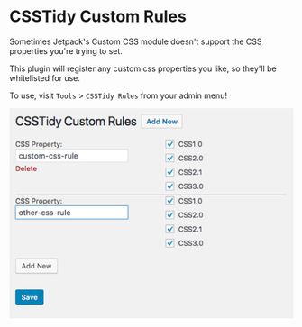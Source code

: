 # CSSTidy Custom Rules

Sometimes Jetpack's Custom CSS module doesn't support the CSS properties you're trying to set.

This plugin will register any custom css properties you like, so they'll be whitelisted for use.

To use, visit `Tools` > `CSSTidy Rules` from your admin menu!

![Editing Form](/screenshot.png?raw=true "Editing Form")
